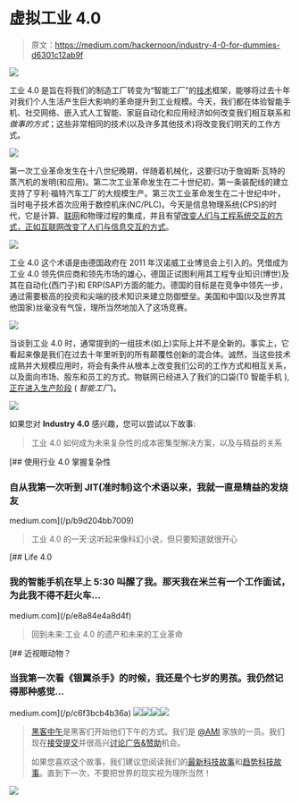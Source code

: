 # 虚拟工业 4.0

> 原文：<https://medium.com/hackernoon/industry-4-0-for-dummies-d6301c12ab9f>

![](img/497ee7e9e5ef9d1c6375aa6c497f11f4.png)

工业 4.0 是旨在将我们的制造工厂转变为“智能工厂”的[技术](https://hackernoon.com/tagged/technological)框架，能够将过去十年对我们个人生活产生巨大影响的革命提升到工业规模。今天，我们都在体验智能手机、社交网络、嵌入式人工智能、家庭自动化和应用经济如何改变我们相互联系和*做事的方式*；这些非常相同的技术(以及许多其他技术)将改变我们明天的工作方式。

![](img/384a934e9da3893dd79839198780c2ce.png)

第一次工业革命发生在十八世纪晚期，伴随着机械化，这要归功于詹姆斯·瓦特的蒸汽机的发明(和应用)。第二次工业革命发生在二十世纪初，第一条装配线的建立支持了亨利·福特汽车工厂的大规模生产。第三次工业革命发生在二十世纪中叶，当时电子技术首次应用于数控机床(NC/PLC)。今天是信息物理系统(CPS)的时代，它是计算、[联网](https://hackernoon.com/tagged/networking)和物理过程的集成，并且有望[改变人们与工程系统交互的方式，正如互联网改变了人们与信息交互的方式](http://www.nsf.gov/funding/pgm_summ.jsp?pims_id=503286)。

![](img/90eb7085a54c45175601fa8bcedf19a3.png)

工业 4.0 这个术语是由德国政府在 2011 年汉诺威工业博览会上引入的。凭借成为工业 4.0 领先供应商和领先市场的雄心，德国正试图利用其工程专业知识(博世)及其在自动化(西门子)和 ERP(SAP)方面的能力。德国的目标是在竞争中领先一步，通过需要极高的投资和尖端的技术知识来建立防御壁垒。美国和中国(以及世界其他国家)丝毫没有气馁，理所当然地加入了这场竞赛。

![](img/bf028e68a57d2e5d6bf899ed6ac1d8ff.png)

当谈到工业 4.0 时，通常提到的一组技术(如上)实际上并不是全新的。事实上，它看起来像是我们在过去十年里听到的所有颠覆性创新的混合体。诚然，当这些技术成熟并大规模应用时，将会有条件从根本上改变我们公司的工作方式和相互关系，以及面向市场、股东和员工的方式。物联网已经进入了我们的口袋(T0 智能手机 ), [正在进入生产阶段](http://www.gtai.de/GTAI/Content/EN/Invest/_SharedDocs/Downloads/GTAI/Brochures/Industries/industrie4.0-smart-manufacturing-for-the-future-en.pdf) ( *智能工厂*)。

![](img/671e42464700fed3d28719ee7c0ae279.png)

如果您对 **Industry 4.0** 感兴趣，您可以尝试以下故事:

> 工业 4.0 如何成为未来复杂性的成本密集型解决方案，以及与精益的关系

[](/p/b9d204bb7009) [## 使用行业 4.0 掌握复杂性

### 自从我第一次听到 JIT(准时制)这个术语以来，我就一直是精益的发烧友

medium.com](/p/b9d204bb7009) 

> 工业 4.0 的一天:这听起来像科幻小说，但只要知道就很开心

[](/p/e8a84e4a8d4f) [## Life 4.0

### 我的智能手机在早上 5:30 叫醒了我。那天我在米兰有一个工作面试，为此我不得不赶火车…

medium.com](/p/e8a84e4a8d4f) 

> 回到未来:工业 4.0 的遗产和未来的工业革命

[](/p/c6f3bcb4b36a) [## 近视眼动物？

### 当我第一次看《银翼杀手》的时候，我还是个七岁的男孩。我仍然记得那种感觉…

medium.com](/p/c6f3bcb4b36a) ![](img/bf4aae09a572686773204e6288dfda7c.png)[![](img/50ef4044ecd4e250b5d50f368b775d38.png)](http://bit.ly/HackernoonFB)[![](img/979d9a46439d5aebbdcdca574e21dc81.png)](https://goo.gl/k7XYbx)[![](img/2930ba6bd2c12218fdbbf7e02c8746ff.png)](https://goo.gl/4ofytp)

> [黑客中午](http://bit.ly/Hackernoon)是黑客们开始他们下午的方式。我们是 [@AMI](http://bit.ly/atAMIatAMI) 家族的一员。我们现在[接受提交](http://bit.ly/hackernoonsubmission)并很高兴[讨论广告&赞助](mailto:partners@amipublications.com)机会。
> 
> 如果您喜欢这个故事，我们建议您阅读我们的[最新科技故事](http://bit.ly/hackernoonlatestt)和[趋势科技故事](https://hackernoon.com/trending)。直到下一次，不要把世界的现实视为理所当然！

[![](img/be0ca55ba73a573dce11effb2ee80d56.png)](https://goo.gl/Ahtev1)